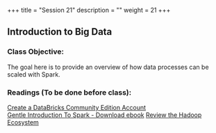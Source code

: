 +++
title = "Session 21"
description = ""
weight = 21
+++

## Introduction to Big Data

### Class Objective:
The goal here is to provide an overview of how data processes can be scaled with Spark.

### Readings (To be done before class):
[Create a DataBricks Community Edition Account](https://databricks.com) <br>
[Gentle Introduction To Spark - Download ebook](http://go.databricks.com/gentle-intro-spark)
[Review the Hadoop Ecosystem](http://hadoop.apache.org)
